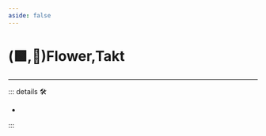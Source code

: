 ```yaml
---
aside: false
---
```

# (🟩,🔻)<ekos>Flower</ekos>,<via>Takt</via>

---

<!-- =================================================== -->
<!-- =================================================== -->
<!-- =================================================== -->
<!-- =================================================== -->
<!-- =================================================== -->
::: details 🛠

-

:::
